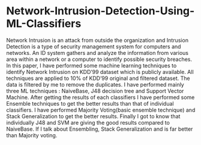 # Network-Intrusion-Detection-Using-ML-Classifiers
Network Intrusion is an attack from outside the organization and Intrusion Detection
is a type of security management system for computers and networks. An ID system
gathers and analyze the information from various area within a network or a
computer to identify possible security breaches. In this paper, I have performed some
machine learning techniques to identify Network Intrusion on KDD’99 dataset which
is publicly available. All techniques are applied to 10% of KDD’99 original and
filtered dataset. The data is filtered by me to remove the duplicates.
I have performed mainly three ML techniques : NaiveBase, J48 decision tree
and Support Vector Machine. After getting the results of each classifiers I have
performed some Ensemble techniques to get the better results than that of individual
classifiers. I have performed Majority Voting(basic ensemble technique) and Stack
Generalization to get the better results.
Finally I got to know that individually J48 and SVM are giving the good
results compared to NaiveBase. If I talk about Ensembling, Stack Generalization and
is far better than Majority voting.
